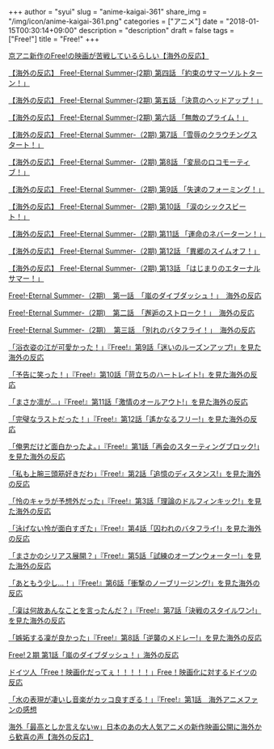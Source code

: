 +++
author = "syui"
slug = "anime-kaigai-361"
share_img = "/img/icon/anime-kaigai-361.png"
categories = ["アニメ"]
date = "2018-01-15T00:30:14+09:00"
description = "description"
draft = false
tags = ["Free!"]
title = "Free!"
+++



<a href="http://animekaigai.blogspot.com/2017/11/freemovie.html" rel="nofollow" target="_blank" title=" 京アニ新作のFree!の映画が苦戦しているらしい【海外の反応】"> 京アニ新作のFree!の映画が苦戦しているらしい【海外の反応】</a>

<a href="http://aniyaku.blog.jp/archives/10321055.html" rel="nofollow" target="_blank" title="【海外の反応】 Free!-Eternal Summer-(2期) 第四話 「約束のサマーソルトターン！」">【海外の反応】 Free!-Eternal Summer-(2期) 第四話 「約束のサマーソルトターン！」</a>

<a href="http://aniyaku.blog.jp/archives/10835212.html" rel="nofollow" target="_blank" title="【海外の反応】 Free!-Eternal Summer-(2期) 第五話 「決意のヘッドアップ！」">【海外の反応】 Free!-Eternal Summer-(2期) 第五話 「決意のヘッドアップ！」</a>

<a href="http://aniyaku.blog.jp/archives/11033572.html" rel="nofollow" target="_blank" title="【海外の反応】 Free!-Eternal Summer-(2期) 第六話 「無敵のプライム！」">【海外の反応】 Free!-Eternal Summer-(2期) 第六話 「無敵のプライム！」</a>

<a href="http://aniyaku.blog.jp/archives/11396584.html" rel="nofollow" target="_blank" title="【海外の反応】 Free!-Eternal Summer-（2期) 第7話 「雪辱のクラウチングスタート！」">【海外の反応】 Free!-Eternal Summer-（2期) 第7話 「雪辱のクラウチングスタート！」</a>

<a href="http://aniyaku.blog.jp/archives/11747615.html" rel="nofollow" target="_blank" title="【海外の反応】 Free!-Eternal Summer-（2期) 第8話 「変局のロコモーティブ！」">【海外の反応】 Free!-Eternal Summer-（2期) 第8話 「変局のロコモーティブ！」</a>

<a href="http://aniyaku.blog.jp/archives/12107407.html" rel="nofollow" target="_blank" title="【海外の反応】 Free!-Eternal Summer-（2期) 第9話 「失速のフォーミング！」">【海外の反応】 Free!-Eternal Summer-（2期) 第9話 「失速のフォーミング！」</a>

<a href="http://aniyaku.blog.jp/archives/12432653.html" rel="nofollow" target="_blank" title="【海外の反応】 Free!-Eternal Summer-（2期) 第10話 「涙のシックスビート！」">【海外の反応】 Free!-Eternal Summer-（2期) 第10話 「涙のシックスビート！」</a>

<a href="http://aniyaku.blog.jp/archives/13058806.html" rel="nofollow" target="_blank" title="【海外の反応】 Free!-Eternal Summer-（2期) 第11話 「運命のネバーターン！」">【海外の反応】 Free!-Eternal Summer-（2期) 第11話 「運命のネバーターン！」</a>

<a href="http://aniyaku.blog.jp/archives/13174074.html" rel="nofollow" target="_blank" title="【海外の反応】 Free!-Eternal Summer-（2期) 第12話 「異郷のスイムオフ！」">【海外の反応】 Free!-Eternal Summer-（2期) 第12話 「異郷のスイムオフ！」</a>

<a href="http://aniyaku.blog.jp/archives/13493508.html" rel="nofollow" target="_blank" title="【海外の反応】 Free!-Eternal Summer-（2期) 第13話 「はじまりのエターナルサマー！」">【海外の反応】 Free!-Eternal Summer-（2期) 第13話 「はじまりのエターナルサマー！」</a>

<a href="http://aniyaku.blog.jp/archives/9190702.html" rel="nofollow" target="_blank" title="Free!-Eternal Summer-（2期)　第一話　「嵐のダイブダッシュ！」　海外の反応">Free!-Eternal Summer-（2期)　第一話　「嵐のダイブダッシュ！」　海外の反応</a>

<a href="http://aniyaku.blog.jp/archives/9531282.html" rel="nofollow" target="_blank" title="Free!-Eternal Summer-（2期)　第二話　「邂逅のストローク！」　海外の反応">Free!-Eternal Summer-（2期)　第二話　「邂逅のストローク！」　海外の反応</a>

<a href="http://aniyaku.blog.jp/archives/9852369.html" rel="nofollow" target="_blank" title="Free!-Eternal Summer-（2期）　第三話　「別れのバタフライ！」　海外の反応">Free!-Eternal Summer-（2期）　第三話　「別れのバタフライ！」　海外の反応</a>

<a href="http://asnyaro.blog129.fc2.com/blog-entry-1000.html" rel="nofollow" target="_blank" title="「浴衣姿の江が可愛かった！」『Free!』第9話「迷いのルーズンアップ!」を見た海外の反応">「浴衣姿の江が可愛かった！」『Free!』第9話「迷いのルーズンアップ!」を見た海外の反応</a>

<a href="http://asnyaro.blog129.fc2.com/blog-entry-1012.html" rel="nofollow" target="_blank" title="「予告に笑った！」『Free!』第10話「苛立ちのハートレイト!」を見た海外の反応">「予告に笑った！」『Free!』第10話「苛立ちのハートレイト!」を見た海外の反応</a>

<a href="http://asnyaro.blog129.fc2.com/blog-entry-1022.html" rel="nofollow" target="_blank" title="「まさか凛が…」『Free!』第11話「激情のオールアウト!」を見た海外の反応">「まさか凛が…」『Free!』第11話「激情のオールアウト!」を見た海外の反応</a>

<a href="http://asnyaro.blog129.fc2.com/blog-entry-1032.html" rel="nofollow" target="_blank" title="「完璧なラストだった！」『Free!』第12話「遙かなるフリー!」を見た海外の反応">「完璧なラストだった！」『Free!』第12話「遙かなるフリー!」を見た海外の反応</a>

<a href="http://asnyaro.blog129.fc2.com/blog-entry-904.html" rel="nofollow" target="_blank" title="「俺男だけど面白かったよ。」『Free!』第1話「再会のスターティングブロック!」を見た海外の反応">「俺男だけど面白かったよ。」『Free!』第1話「再会のスターティングブロック!」を見た海外の反応</a>

<a href="http://asnyaro.blog129.fc2.com/blog-entry-914.html" rel="nofollow" target="_blank" title="「私も上腕三頭筋好きだわ」『Free!』第2話「追憶のディスタンス!」を見た海外の反応">「私も上腕三頭筋好きだわ」『Free!』第2話「追憶のディスタンス!」を見た海外の反応</a>

<a href="http://asnyaro.blog129.fc2.com/blog-entry-925.html" rel="nofollow" target="_blank" title="「怜のキャラが予想外だった」『Free!』第3話「理論のドルフィンキック!」を見た海外の反応">「怜のキャラが予想外だった」『Free!』第3話「理論のドルフィンキック!」を見た海外の反応</a>

<a href="http://asnyaro.blog129.fc2.com/blog-entry-936.html" rel="nofollow" target="_blank" title="「泳げない怜が面白すぎた」『Free!』第4話「囚われのバタフライ!」を見た海外の反応">「泳げない怜が面白すぎた」『Free!』第4話「囚われのバタフライ!」を見た海外の反応</a>

<a href="http://asnyaro.blog129.fc2.com/blog-entry-956.html" rel="nofollow" target="_blank" title="「まさかのシリアス展開？」『Free!』第5話「試練のオープンウォーター!」を見た海外の反応">「まさかのシリアス展開？」『Free!』第5話「試練のオープンウォーター!」を見た海外の反応</a>

<a href="http://asnyaro.blog129.fc2.com/blog-entry-969.html" rel="nofollow" target="_blank" title="「あともう少し…！」『Free!』第6話「衝撃のノーブリージング!」を見た海外の反応">「あともう少し…！」『Free!』第6話「衝撃のノーブリージング!」を見た海外の反応</a>

<a href="http://asnyaro.blog129.fc2.com/blog-entry-978.html" rel="nofollow" target="_blank" title="「凜は何故あんなことを言ったんだ？」『Free!』第7話「決戦のスタイルワン!」を見た海外の反応">「凜は何故あんなことを言ったんだ？」『Free!』第7話「決戦のスタイルワン!」を見た海外の反応</a>

<a href="http://asnyaro.blog129.fc2.com/blog-entry-989.html" rel="nofollow" target="_blank" title="「嫉妬する凜が良かった」『Free!』第8話「逆襲のメドレー!」を見た海外の反応">「嫉妬する凜が良かった」『Free!』第8話「逆襲のメドレー!」を見た海外の反応</a>

<a href="http://blog.livedoor.jp/a1414994-12/archives/9191494.html" rel="nofollow" target="_blank" title="Free!２期 第1話「嵐のダイブダッシュ！」海外の反応">Free!２期 第1話「嵐のダイブダッシュ！」海外の反応</a>

<a href="http://blog.livedoor.jp/leberkasumai/archives/30248963.html" rel="nofollow" target="_blank" title="ドイツ人「Free！映画化だってぇ！！！！！」Free！映画化に対するドイツの反応">ドイツ人「Free！映画化だってぇ！！！！！」Free！映画化に対するドイツの反応</a>

<a href="http://blog.livedoor.jp/poterobo/archives/7209788.html" rel="nofollow" target="_blank" title="「水の表現が凄いし音楽がカッコ良すぎる！」『Free!』第1話　海外アニメファンの感想">「水の表現が凄いし音楽がカッコ良すぎる！」『Free!』第1話　海外アニメファンの感想</a>

<a href="http://moriforest.com/archives/10533" rel="nofollow" target="_blank" title=" 海外「最高としか言えないw」日本のあの大人気アニメの新作映画公開に海外から歓喜の声【海外の反応】"> 海外「最高としか言えないw」日本のあの大人気アニメの新作映画公開に海外から歓喜の声【海外の反応】</a>
